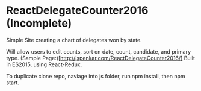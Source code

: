 # ReactDelegateCounter2016 (Incomplete)
Simple Site creating a chart of delegates won by state. 

Will allow users to edit counts, sort on date, count, candidate, and primary type.
(Sample Page:)[http://jspenkar.com/ReactDelegateCounter2016/]
Built in ES2015, using React-Redux.

To duplicate clone repo, naviage into js folder, run npm install, then npm start.
